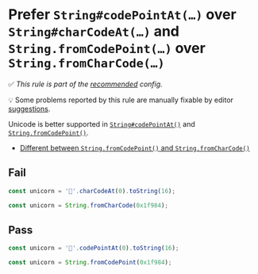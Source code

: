 # Prefer `String#codePointAt(…)` over `String#charCodeAt(…)` and `String.fromCodePoint(…)` over `String.fromCharCode(…)`

✅ *This rule is part of the [recommended](https://github.com/sindresorhus/eslint-plugin-unicorn#recommended-config) config.*

💡 Some problems reported by this rule are manually fixable by editor [suggestions](https://eslint.org/docs/developer-guide/working-with-rules#providing-suggestions).

Unicode is better supported in [`String#codePointAt()`](https://developer.mozilla.org/en-US/docs/Web/JavaScript/Reference/Global_Objects/String/codePointAt) and [`String.fromCodePoint()`](https://developer.mozilla.org/en-US/docs/Web/JavaScript/Reference/Global_Objects/String/fromCodePoint).

- [Different between `String.fromCodePoint()` and `String.fromCharCode()`](https://developer.mozilla.org/en-US/docs/Web/JavaScript/Reference/Global_Objects/String/fromCodePoint#compared_to_fromcharcode)

## Fail

```js
const unicorn = '🦄'.charCodeAt(0).toString(16);
```

```js
const unicorn = String.fromCharCode(0x1f984);
```

## Pass

```js
const unicorn = '🦄'.codePointAt(0).toString(16);
```

```js
const unicorn = String.fromCodePoint(0x1f984);
```
